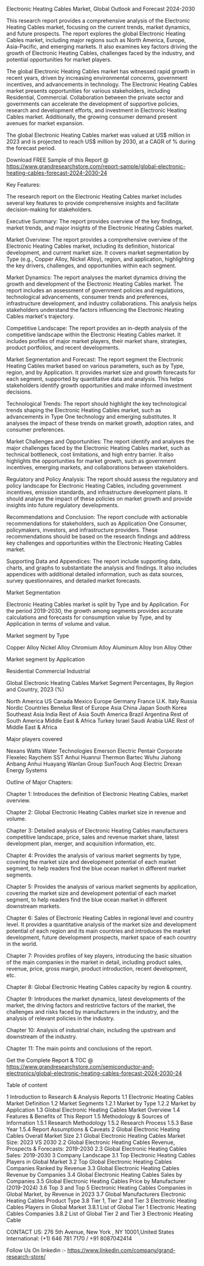 Electronic Heating Cables Market, Global Outlook and Forecast 2024-2030

This research report provides a comprehensive analysis of the Electronic Heating Cables market, focusing on the current trends, market dynamics, and future prospects. The report explores the global Electronic Heating Cables market, including major regions such as North America, Europe, Asia-Pacific, and emerging markets. It also examines key factors driving the growth of Electronic Heating Cables, challenges faced by the industry, and potential opportunities for market players.

The global Electronic Heating Cables market has witnessed rapid growth in recent years, driven by increasing environmental concerns, government incentives, and advancements in technology. The Electronic Heating Cables market presents opportunities for various stakeholders, including Residential, Commercial. Collaboration between the private sector and governments can accelerate the development of supportive policies, research and development efforts, and investment in Electronic Heating Cables market. Additionally, the growing consumer demand present avenues for market expansion.

The global Electronic Heating Cables market was valued at US$ million in 2023 and is projected to reach US$ million by 2030, at a CAGR of % during the forecast period.

Download FREE Sample of this Report @ https://www.grandresearchstore.com/report-sample/global-electronic-heating-cables-forecast-2024-2030-24


Key Features:

The research report on the Electronic Heating Cables market includes several key features to provide comprehensive insights and facilitate decision-making for stakeholders.

Executive Summary: The report provides overview of the key findings, market trends, and major insights of the Electronic Heating Cables market.

Market Overview: The report provides a comprehensive overview of the Electronic Heating Cables market, including its definition, historical development, and current market size. It covers market segmentation by Type (e.g., Copper Alloy, Nickel Alloy), region, and application, highlighting the key drivers, challenges, and opportunities within each segment.

Market Dynamics: The report analyses the market dynamics driving the growth and development of the Electronic Heating Cables market. The report includes an assessment of government policies and regulations, technological advancements, consumer trends and preferences, infrastructure development, and industry collaborations. This analysis helps stakeholders understand the factors influencing the Electronic Heating Cables market's trajectory.

Competitive Landscape: The report provides an in-depth analysis of the competitive landscape within the Electronic Heating Cables market. It includes profiles of major market players, their market share, strategies, product portfolios, and recent developments.

Market Segmentation and Forecast: The report segment the Electronic Heating Cables market based on various parameters, such as by Type, region, and by Application. It provides market size and growth forecasts for each segment, supported by quantitative data and analysis. This helps stakeholders identify growth opportunities and make informed investment decisions.

Technological Trends: The report should highlight the key technological trends shaping the Electronic Heating Cables market, such as advancements in Type One technology and emerging substitutes. It analyses the impact of these trends on market growth, adoption rates, and consumer preferences.

Market Challenges and Opportunities: The report identify and analyses the major challenges faced by the Electronic Heating Cables market, such as technical bottleneck, cost limitations, and high entry barrier. It also highlights the opportunities for market growth, such as government incentives, emerging markets, and collaborations between stakeholders.

Regulatory and Policy Analysis: The report should assess the regulatory and policy landscape for Electronic Heating Cables, including government incentives, emission standards, and infrastructure development plans. It should analyse the impact of these policies on market growth and provide insights into future regulatory developments.

Recommendations and Conclusion: The report conclude with actionable recommendations for stakeholders, such as Application One Consumer, policymakers, investors, and infrastructure providers. These recommendations should be based on the research findings and address key challenges and opportunities within the Electronic Heating Cables market.

Supporting Data and Appendices: The report include supporting data, charts, and graphs to substantiate the analysis and findings. It also includes appendices with additional detailed information, such as data sources, survey questionnaires, and detailed market forecasts.

Market Segmentation

Electronic Heating Cables market is split by Type and by Application. For the period 2019-2030, the growth among segments provides accurate calculations and forecasts for consumption value by Type, and by Application in terms of volume and value.

Market segment by Type



Copper Alloy
Nickel Alloy
Chromium Alloy
Aluminum Alloy
Iron Alloy
Other


Market segment by Application



Residential
Commercial
Industrial


Global Electronic Heating Cables Market Segment Percentages, By Region and Country, 2023 (%)



North America
US
Canada
Mexico
Europe
Germany
France
U.K.
Italy
Russia
Nordic Countries
Benelux
Rest of Europe
Asia
China
Japan
South Korea
Southeast Asia
India
Rest of Asia
South America
Brazil
Argentina
Rest of South America
Middle East & Africa
Turkey
Israel
Saudi Arabia
UAE
Rest of Middle East & Africa


Major players covered



Nexans
Watts Water Technologies
Emerson Electric
Pentair Corporate
Flexelec
Raychem
SST
Anhui Huanrui
Thermon
Bartec
Wuhu Jiahong
Anbang
Anhui Huayang
Wanlan Group
SunTouch
Aoqi Electric
Drexan Energy Systems


Outline of Major Chapters:

Chapter 1: Introduces the definition of Electronic Heating Cables, market overview.

Chapter 2: Global Electronic Heating Cables market size in revenue and volume.

Chapter 3: Detailed analysis of Electronic Heating Cables manufacturers competitive landscape, price, sales and revenue market share, latest development plan, merger, and acquisition information, etc.

Chapter 4: Provides the analysis of various market segments by type, covering the market size and development potential of each market segment, to help readers find the blue ocean market in different market segments.

Chapter 5: Provides the analysis of various market segments by application, covering the market size and development potential of each market segment, to help readers find the blue ocean market in different downstream markets.

Chapter 6: Sales of Electronic Heating Cables in regional level and country level. It provides a quantitative analysis of the market size and development potential of each region and its main countries and introduces the market development, future development prospects, market space of each country in the world.

Chapter 7: Provides profiles of key players, introducing the basic situation of the main companies in the market in detail, including product sales, revenue, price, gross margin, product introduction, recent development, etc.

Chapter 8: Global Electronic Heating Cables capacity by region & country.

Chapter 9: Introduces the market dynamics, latest developments of the market, the driving factors and restrictive factors of the market, the challenges and risks faced by manufacturers in the industry, and the analysis of relevant policies in the industry.

Chapter 10: Analysis of industrial chain, including the upstream and downstream of the industry.

Chapter 11: The main points and conclusions of the report.

Get the Complete Report & TOC @ https://www.grandresearchstore.com/semiconductor-and-electronics/global-electronic-heating-cables-forecast-2024-2030-24

Table of content

1 Introduction to Research & Analysis Reports
1.1 Electronic Heating Cables Market Definition
1.2 Market Segments
1.2.1 Market by Type
1.2.2 Market by Application
1.3 Global Electronic Heating Cables Market Overview
1.4 Features & Benefits of This Report
1.5 Methodology & Sources of Information
1.5.1 Research Methodology
1.5.2 Research Process
1.5.3 Base Year
1.5.4 Report Assumptions & Caveats
2 Global Electronic Heating Cables Overall Market Size
2.1 Global Electronic Heating Cables Market Size: 2023 VS 2030
2.2 Global Electronic Heating Cables Revenue, Prospects & Forecasts: 2019-2030
2.3 Global Electronic Heating Cables Sales: 2019-2030
3 Company Landscape
3.1 Top Electronic Heating Cables Players in Global Market
3.2 Top Global Electronic Heating Cables Companies Ranked by Revenue
3.3 Global Electronic Heating Cables Revenue by Companies
3.4 Global Electronic Heating Cables Sales by Companies
3.5 Global Electronic Heating Cables Price by Manufacturer (2019-2024)
3.6 Top 3 and Top 5 Electronic Heating Cables Companies in Global Market, by Revenue in 2023
3.7 Global Manufacturers Electronic Heating Cables Product Type
3.8 Tier 1, Tier 2 and Tier 3 Electronic Heating Cables Players in Global Market
3.8.1 List of Global Tier 1 Electronic Heating Cables Companies
3.8.2 List of Global Tier 2 and Tier 3 Electronic Heating Cable

CONTACT US:
276 5th Avenue, New York , NY 10001,United States
International: (+1) 646 781 7170 / +91 8087042414

Follow Us On linkedin :- https://www.linkedin.com/company/grand-research-store/


